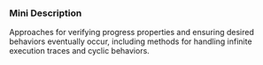 ### Mini Description

Approaches for verifying progress properties and ensuring desired behaviors eventually occur, including methods for handling infinite execution traces and cyclic behaviors.
